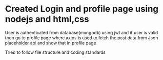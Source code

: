 # Created Login and profile page using nodejs and html,css

User is authenticated from database(mongodb) using jwt and if user is valid then go to profile page where axios is used to fetch the post data from Json placeholder api and show that in profile page

Tried to follow file structure and coding standards